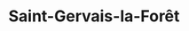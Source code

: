 ---
title: Saint-Gervais-la-Forêt
url: /saint-gervais-la-foret/
latitude: 47.567
longitude: 1.372
---
